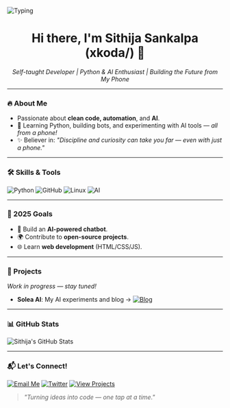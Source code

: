 ![Typing](https://readme-typing-svg.demolab.com/?lines=Hi+there!+I'm+Sithija;Self-taught+Python+Learner;Loves+AI+%7C+Bots+%7C+Clean+Code&center=true&width=500&height=30)

<h1 align="center">Hi there, I'm Sithija Sankalpa (xkoda/) 👋</h1>

<p align="center">
  <em>Self-taught Developer | Python & AI Enthusiast | Building the Future from My Phone</em>
</p>

---

### 🔥 About Me
- Passionate about **clean code, automation**, and **AI**.
- 📱 Learning Python, building bots, and experimenting with AI tools — _all from a phone!_
- ✨ Believer in: _"Discipline and curiosity can take you far — even with just a phone."_

---

### 🛠️ Skills & Tools
![Python](https://img.shields.io/badge/Python-blue?logo=python&logoColor=white)
![GitHub](https://img.shields.io/badge/GitHub-181717?logo=github)
![Linux](https://img.shields.io/badge/Linux-FCC624?logo=linux&logoColor=black)
![AI](https://img.shields.io/badge/AI-FF6F00?logo=OpenAI&logoColor=white)

---

### 🎯 2025 Goals
- 🤖 Build an **AI-powered chatbot**.
- 🌍 Contribute to **open-source projects**.
- 🌐 Learn **web development** (HTML/CSS/JS).

---

### 🚧 Projects
_Work in progress — stay tuned!_
- **Solea AI**: My AI experiments and blog →
 [![Blog](https://img.shields.io/badge/-Solea%20AI-0A0A0A?style=for-the-badge&logo=google-chrome&logoColor=white)](https://soleaai.blogspot.com)

---

### 📊 GitHub Stats
![Sithija's GitHub Stats](https://github-readme-stats.vercel.app/api?username=xkoda&show_icons=true&theme=radical)

---

### 📬 Let's Connect!

[![Email Me](https://img.shields.io/badge/-Contact-blue?style=for-the-badge&logo=gmail)](mailto:sankalpakoda@gmail.com)
[![Twitter](https://img.shields.io/badge/-Twitter-1DA1F2?style=for-the-badge&logo=twitter&logoColor=white)](https://twitter.com/xsithij)
[![View Projects](https://img.shields.io/badge/-My%20github-black?style=for-the-badge&logo=github)](https://github.com/xkoda?tab=repositories)


> _"Turning ideas into code — one tap at a time."_